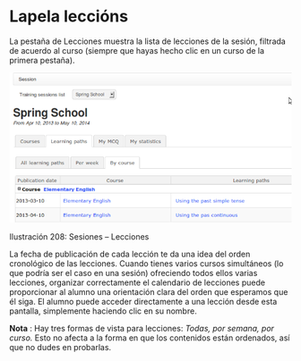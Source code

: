 # Lapela leccións

La pestaña de Lecciones muestra la lista de lecciones de la sesión, filtrada de acuerdo al curso \(siempre que hayas hecho clic en un curso de la primera pestaña\).

![](../../.gitbook/assets/images264%20%284%29.png)

Ilustración 208: Sesiones – Lecciones

La fecha de publicación de cada lección te da una idea del orden cronológico de las lecciones. Cuando tienes varios cursos simultáneos \(lo que podría ser el caso en una sesión\) ofreciendo todos ellos varias lecciones, organizar correctamente el calendario de lecciones puede proporcionar al alumno una orientación clara del orden que esperamos que él siga. El alumno puede acceder directamente a una lección desde esta pantalla, simplemente haciendo clic en su nombre.

**Nota** : Hay tres formas de vista para lecciones: _Todas, por semana, por curso._ Esto no afecta a la forma en que los contenidos están ordenados, así que no dudes en probarlas.

